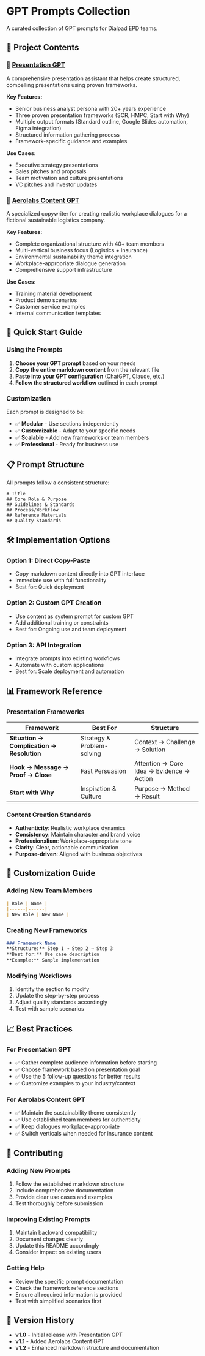 # GPT Prompts Collection

A curated collection of GPT prompts for Dialpad EPD teams.

## 📁 Project Contents

### 🎯 [Presentation GPT](presentation-gpt.md)
A comprehensive presentation assistant that helps create structured, compelling presentations using proven frameworks.

**Key Features:**
- Senior business analyst persona with 20+ years experience
- Three proven presentation frameworks (SCR, HMPC, Start with Why)
- Multiple output formats (Standard outline, Google Slides automation, Figma integration)
- Structured information gathering process
- Framework-specific guidance and examples

**Use Cases:**
- Executive strategy presentations
- Sales pitches and proposals
- Team motivation and culture presentations
- VC pitches and investor updates

### 🏢 [Aerolabs Content GPT](aerolabs-in-product-content-gpt.md)
A specialized copywriter for creating realistic workplace dialogues for a fictional sustainable logistics company.

**Key Features:**
- Complete organizational structure with 40+ team members
- Multi-vertical business focus (Logistics + Insurance)
- Environmental sustainability theme integration
- Workplace-appropriate dialogue generation
- Comprehensive support infrastructure

**Use Cases:**
- Training material development
- Product demo scenarios
- Customer service examples
- Internal communication templates

## 🚀 Quick Start Guide

### Using the Prompts

1. **Choose your GPT prompt** based on your needs
2. **Copy the entire markdown content** from the relevant file
3. **Paste into your GPT configuration** (ChatGPT, Claude, etc.)
4. **Follow the structured workflow** outlined in each prompt

### Customization

Each prompt is designed to be:
- ✅ **Modular** - Use sections independently
- ✅ **Customizable** - Adapt to your specific needs
- ✅ **Scalable** - Add new frameworks or team members
- ✅ **Professional** - Ready for business use

## 📋 Prompt Structure

All prompts follow a consistent structure:

```
# Title
## Core Role & Purpose
## Guidelines & Standards
## Process/Workflow
## Reference Materials
## Quality Standards
```

## 🛠️ Implementation Options

### Option 1: Direct Copy-Paste
- Copy markdown content directly into GPT interface
- Immediate use with full functionality
- Best for: Quick deployment

### Option 2: Custom GPT Creation
- Use content as system prompt for custom GPT
- Add additional training or constraints
- Best for: Ongoing use and team deployment

### Option 3: API Integration
- Integrate prompts into existing workflows
- Automate with custom applications
- Best for: Scale deployment and automation

## 📊 Framework Reference

### Presentation Frameworks

| Framework | Best For | Structure |
|-----------|----------|-----------|
| **Situation → Complication → Resolution** | Strategy & Problem-solving | Context → Challenge → Solution |
| **Hook → Message → Proof → Close** | Fast Persuasion | Attention → Core Idea → Evidence → Action |
| **Start with Why** | Inspiration & Culture | Purpose → Method → Result |

### Content Creation Standards

- **Authenticity**: Realistic workplace dynamics
- **Consistency**: Maintain character and brand voice
- **Professionalism**: Workplace-appropriate tone
- **Clarity**: Clear, actionable communication
- **Purpose-driven**: Aligned with business objectives

## 🔧 Customization Guide

### Adding New Team Members
```markdown
| Role | Name |
|------|------|
| New Role | New Name |
```

### Creating New Frameworks
```markdown
### Framework Name
**Structure:** Step 1 → Step 2 → Step 3
**Best for:** Use case description
**Example:** Sample implementation
```

### Modifying Workflows
1. Identify the section to modify
2. Update the step-by-step process
3. Adjust quality standards accordingly
4. Test with sample scenarios

## 📈 Best Practices

### For Presentation GPT
- ✅ Gather complete audience information before starting
- ✅ Choose framework based on presentation goal
- ✅ Use the 5 follow-up questions for better results
- ✅ Customize examples to your industry/context

### For Aerolabs Content GPT
- ✅ Maintain the sustainability theme consistently
- ✅ Use established team members for authenticity
- ✅ Keep dialogues workplace-appropriate
- ✅ Switch verticals when needed for insurance content

## 🤝 Contributing

### Adding New Prompts
1. Follow the established markdown structure
2. Include comprehensive documentation
3. Provide clear use cases and examples
4. Test thoroughly before submission

### Improving Existing Prompts
1. Maintain backward compatibility
2. Document changes clearly
3. Update this README accordingly
4. Consider impact on existing users




### Getting Help
- Review the specific prompt documentation
- Check the framework reference sections
- Ensure all required information is provided
- Test with simplified scenarios first

## 🔄 Version History

- **v1.0** - Initial release with Presentation GPT
- **v1.1** - Added Aerolabs Content GPT
- **v1.2** - Enhanced markdown structure and documentation
